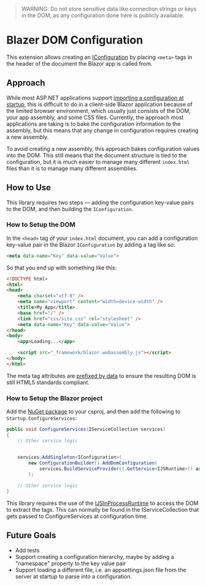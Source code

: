 ﻿> WARNING: Do not store sensitive data like connection strings or keys in the DOM, as any configuration done here is publicly available.

# Blazer DOM Configuration

This extension allows creating an [IConfiguration](https://docs.microsoft.com/en-us/dotnet/api/microsoft.extensions.configuration.iconfiguration) by placing `<meta>` tags in the header of the document the Blazor app is called from.

## Approach

While most ASP.NET applications support [importing a configuration at startup](https://docs.microsoft.com/en-us/aspnet/core/fundamentals/configuration/), this is difficult to do in a client-side Blazor application because of the limited browser environment, which usually just consists of the DOM, your app assembly, and some CSS files. Currently, the approach most applications are taking is to bake the configuration information to the assembly, but this means that any change in configuration requires creating a new assembly.

To avoid creating a new assembly, this approach bakes configuration values into the DOM. This still means that the document structure is tied to the configuration, but it is much easier to manage many different `index.html` files than it is to manage many different assemblies.

## How to Use

This library requires two steps — adding the configuration key-value pairs to the DOM, and then building the `IConfiguration`.

### How to Setup the DOM

In the `<head>` tag of your `index.html` document, you can add a configuration key-value pair in the Blazor `IConfiguration` by adding a tag like so:
```HTML
<meta data-name="Key" data-value="Value">
```

So that you end up with something like this:

```HTML
<!DOCTYPE html>
<html>
<head>
    <meta charset="utf-8" />
    <meta name="viewport" content="width=device-width" />
    <title>My App</title>
    <base href="/" />
    <link href="css/site.css" rel="stylesheet" />
    <meta data-name="Key" data-value="Value">
</head>
<body>
    <app>Loading...</app>

    <script src="_framework/blazor.webassembly.js"></script>
</body>
</html>
```

The meta tag attributes are [prefixed by data](https://developer.mozilla.org/en-US/docs/Web/HTML/Global_attributes/data-*) to ensure the resulting DOM is still HTML5 standards compliant.

### How to Setup the Blazor project

Add the [NuGet package](https://www.nuget.org/packages/Fario.Extensions.Configuration) to your csproj, and then add the following to `Startup.ConfigureServices`:

```C#
public void ConfigureServices(IServiceCollection services)
{
	// Other service logic


	services.AddSingleton<IConfiguration>(
		new ConfigurationBuilder().AddDomConfiguration(
			services.BuildServiceProvider().GetService<IJSRuntime>() as IJSInProcessRuntime ?? throw new Exception("No in process runtime could be found!")).Build()
		);
		
	// Other service logic
}
```

This library requires the use of the [IJSInProcessRuntime](https://docs.microsoft.com/en-us/dotnet/api/microsoft.jsinterop.ijsinprocessruntime) to access the DOM to extract the <meta> tags. This can normally be found in the IServiceCollection that gets passed to ConfigureServices at configuration time.

## Future Goals

* Add tests
* Support creating a configuration hierarchy, maybe by adding a "namespace" property to the key value pair
* Support loading a different file, i.e. an appsettings.json file from the server at startup to parse into a configuration.
